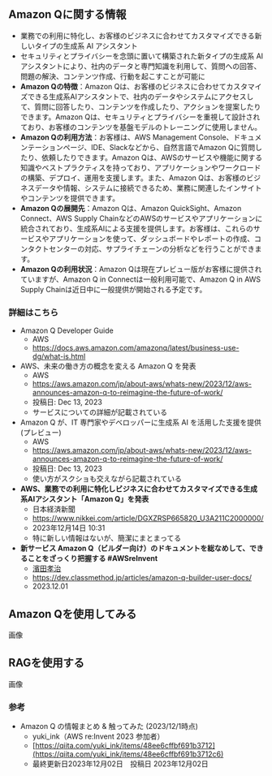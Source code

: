 ## Amazon Qに関する情報

- 業務での利用に特化し、お客様のビジネスに合わせてカスタマイズできる新しいタイプの生成系 AI アシスタント
- セキュリティとプライバシーを念頭に置いて構築された新タイプの生成系 AI アシスタントにより、社内のデータと専門知識を利用して、質問への回答、問題の解決、コンテンツ作成、行動を起こすことが可能に
- **Amazon Qの特徴**：Amazon Qは、お客様のビジネスに合わせてカスタマイズできる生成系AIアシスタントで、社内のデータやシステムにアクセスして、質問に回答したり、コンテンツを作成したり、アクションを提案したりできます。Amazon Qは、セキュリティとプライバシーを重視して設計されており、お客様のコンテンツを基盤モデルのトレーニングに使用しません。
- **Amazon Qの利用方法**：お客様は、AWS Management Console、ドキュメンテーションページ、IDE、Slackなどから、自然言語でAmazon Qに質問したり、依頼したりできます。Amazon Qは、AWSのサービスや機能に関する知識やベストプラクティスを持っており、アプリケーションやワークロードの構築、デプロイ、運用を支援します。また、Amazon Qは、お客様のビジネスデータや情報、システムに接続できるため、業務に関連したインサイトやコンテンツを提供できます。
- **Amazon Qの展開先**：Amazon Qは、Amazon QuickSight、Amazon Connect、AWS Supply ChainなどのAWSのサービスやアプリケーションに統合されており、生成系AIによる支援を提供します。お客様は、これらのサービスやアプリケーションを使って、ダッシュボードやレポートの作成、コンタクトセンターの対応、サプライチェーンの分析などを行うことができます。
- **Amazon Qの利用状況**：Amazon Qは現在プレビュー版がお客様に提供されていますが、Amazon Q in Connectは一般利用可能で、Amazon Q in AWS Supply Chainは近日中に一般提供が開始される予定です。

### 詳細はこちら
- Amazon Q Developer Guide
    - AWS
    - https://docs.aws.amazon.com/amazonq/latest/business-use-dg/what-is.html
- AWS、未来の働き方の概念を変える Amazon Q を発表
    - AWS
    - https://aws.amazon.com/jp/about-aws/whats-new/2023/12/aws-announces-amazon-q-to-reimagine-the-future-of-work/
    - 投稿日: Dec 13, 2023
    - サービスについての詳細が記載されている
- Amazon Q が、IT 専門家やデベロッパーに生成系 AI を活用した支援を提供 (プレビュー)
    - AWS
    - https://aws.amazon.com/jp/about-aws/whats-new/2023/12/aws-announces-amazon-q-to-reimagine-the-future-of-work/
    - 投稿日: Dec 13, 2023
    - 使い方がスクショも交えながら記載されている
- ****AWS、業務での利用に特化しビジネスに合わせてカスタマイズできる生成系AIアシスタント「Amazon Q」を発表****
    - 日本経済新聞
    - https://www.nikkei.com/article/DGXZRSP665820_U3A211C2000000/
    - 2023年12月14日 10:31
    - 特に新しい情報はないが、簡潔にまとまってる
- **新サービス Amazon Q（ビルダー向け）のドキュメントを総なめして、できることをざっくり把握する #AWSreInvent**
    - [濱田孝治](https://dev.classmethod.jp/author/hamada-koji/)
    - https://dev.classmethod.jp/articles/amazon-q-builder-user-docs/
    - 2023.12.01
 
## Amazon Qを使用してみる

画像

## RAGを使用する

画像

### 参考

- Amazon Q の情報まとめ & 触ってみた (2023/12/1時点)
    - yuki_ink（AWS re:Invent 2023 参加者）
    - [https://qiita.com/yuki_ink/items/48ee6cffbf691b3712](https://qiita.com/yuki_ink/items/48ee6cffbf691b3712c6)
    - 最終更新日2023年12月02日　投稿日 2023年12月02日
